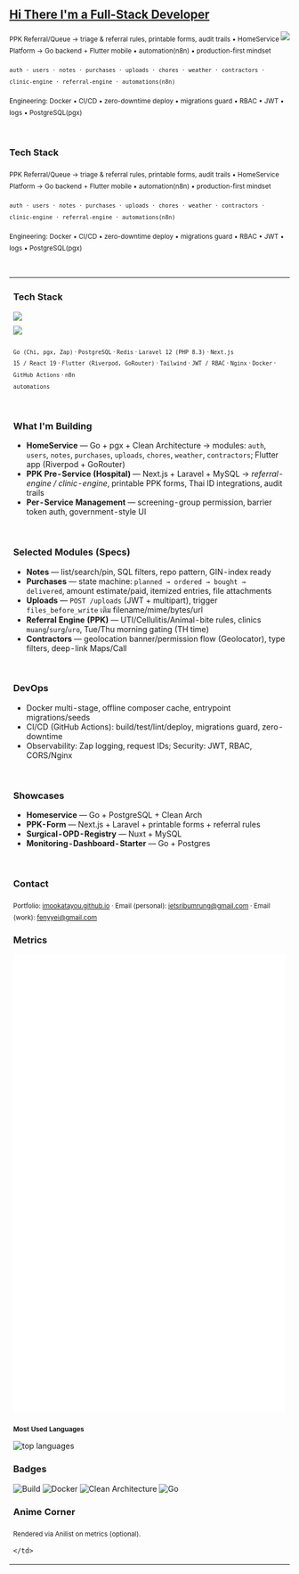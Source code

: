 <!-- ====== EMERALD × BLACK • Pro Dev Profile (2-column, no frames) ====== -->

<h2><u>Hi There I'm a Full-Stack Developer</u></h2>

<p style="margin:0; float:right;">
  <img src="assets/makima-chainsaw-man.gif" width="200" />
</p>

<p><sub>PPK Referral/Queue → triage & referral rules, printable forms, audit trails • HomeService Platform → Go backend + Flutter mobile • automation(n8n) • production-first mindset</sub></p>
<p><sub><code>auth · users · notes · purchases · uploads · chores · weather · contractors · clinic-engine · referral-engine · automations(n8n)</code></sub></p>
<p><sub>Engineering: Docker • CI/CD • zero-downtime deploy • migrations guard • RBAC • JWT • logs • PostgreSQL(pgx)</sub></p>

<br/>

<h3>Tech Stack</h3>

<p><sub>PPK Referral/Queue → triage & referral rules, printable forms, audit trails • HomeService Platform → Go backend + Flutter mobile • automation(n8n) • production-first mindset</sub></p>
<p><sub><code>auth · users · notes · purchases · uploads · chores · weather · contractors · clinic-engine · referral-engine · automations(n8n)</code></sub></p>
<p><sub>Engineering: Docker • CI/CD • zero-downtime deploy • migrations guard • RBAC • JWT • logs • PostgreSQL(pgx)</sub></p>

<br/>

<table width="100%">
  <tr>
    <!-- LEFT COLUMN -->
    <td width="66%" valign="top">

<h3>Tech Stack</h3>

<!-- Dense & compact icons (two rows) -->
<p style="margin:6px 0 0 0;">
  <img src="https://skillicons.dev/icons?i=go,postgres,redis,nginx,docker,githubactions,linux,ubuntu,arch&perline=14" height="34" />
</p>
<p style="margin:6px 0 6px 0;">
  <img src="https://skillicons.dev/icons?i=php,laravel,ts,js,react,nextjs,flutter,dart,tailwind,prisma&perline=14" height="34" />
</p>

<sub><code>Go (Chi, pgx, Zap)</code> · <code>PostgreSQL</code> · <code>Redis</code> ·
<code>Laravel 12 (PHP 8.3)</code> · <code>Next.js 15 / React 19</code> ·
<code>Flutter (Riverpod, GoRouter)</code> · <code>Tailwind</code> ·
<code>JWT / RBAC</code> · <code>Nginx</code> · <code>Docker</code> ·
<code>GitHub Actions</code> · <code>n8n automations</code></sub>

<br/>

<h3>What I'm Building</h3>

<ul>
<li><b>HomeService</b> — Go + pgx + Clean Architecture → modules:
  <code>auth</code>, <code>users</code>, <code>notes</code>, <code>purchases</code>,
  <code>uploads</code>, <code>chores</code>, <code>weather</code>, <code>contractors</code>; Flutter app (Riverpod + GoRouter)</li>
<li><b>PPK Pre-Service (Hospital)</b> — Next.js + Laravel + MySQL → <i>referral-engine / clinic-engine</i>,
  printable PPK forms, Thai ID integrations, audit trails</li>
<li><b>Per-Service Management</b> — screening-group permission, barrier token auth, government-style UI</li>
</ul>

<br/>

<h3>Selected Modules (Specs)</h3>

<ul>
<li><b>Notes</b> — list/search/pin, SQL filters, repo pattern, GIN-index ready</li>
<li><b>Purchases</b> — state machine: <code>planned → ordered → bought → delivered</code>, amount estimate/paid, itemized entries, file attachments</li>
<li><b>Uploads</b> — <code>POST /uploads</code> (JWT + multipart), trigger <code>files_before_write</code> เติม filename/mime/bytes/url</li>
<li><b>Referral Engine (PPK)</b> — UTI/Cellulitis/Animal-bite rules, clinics <code>muang</code>/<code>surg</code>/<code>uro</code>, Tue/Thu morning gating (TH time)</li>
<li><b>Contractors</b> — geolocation banner/permission flow (Geolocator), type filters, deep-link Maps/Call</li>
</ul>

<br/>

<h3>DevOps</h3>

<ul>
<li>Docker multi-stage, offline composer cache, entrypoint migrations/seeds</li>
<li>CI/CD (GitHub Actions): build/test/lint/deploy, migrations guard, zero-downtime</li>
<li>Observability: Zap logging, request IDs; Security: JWT, RBAC, CORS/Nginx</li>
</ul>

<br/>

<h3>Showcases</h3>

<ul>
<li><b>Homeservice</b> — Go + PostgreSQL + Clean Arch</li>
<li><b>PPK-Form</b> — Next.js + Laravel + printable forms + referral rules</li>
<li><b>Surgical-OPD-Registry</b> — Nuxt + MySQL</li>
<li><b>Monitoring-Dashboard-Starter</b> — Go + Postgres</li>
</ul>

<br/>

<h3>Contact</h3>
<sub>
Portfolio: <a href="https://imookatayou.github.io">imookatayou.github.io</a> ·
Email (personal): <a href="mailto:jetsribumrung@gmail.com">jetsribumrung@gmail.com</a> ·
Email (work): <a href="mailto:fenyyei@gmail.com">fenyyei@gmail.com</a>
</sub>

<br/>

<h3>Metrics</h3>
<p>
  <img src="./github-metrics.svg" width="100%" alt="metrics (generated by lowlighter/metrics)" />
</p>

<!-- Most Used Languages under Makima -->
<sub><b>Most Used Languages</b></sub>
<p style="margin:8px 0 16px 0;">
  <img
    src="https://github-readme-stats-git-masterrstaa-rickstaa.vercel.app/api/top-langs/?username=iMookatayou&layout=compact&langs_count=10&hide_title=true"
    width="100%" alt="top languages"/>
</p>

<h3>Badges</h3>
<p>
  <img alt="Build" src="https://img.shields.io/badge/Build-Actions-success?logo=githubactions" />
  <img alt="Docker" src="https://img.shields.io/badge/Docker-ready-blue?logo=docker" />
  <img alt="Clean Architecture" src="https://img.shields.io/badge/Clean%20Architecture-on-emerald" />
  <img alt="Go" src="https://img.shields.io/badge/Go-ship-00ADD8?logo=go" />
</p>

<h3>Anime Corner</h3>
<sub>Rendered via Anilist on metrics (optional).</sub>

    </td>
  </tr>
</table>

<br/>

<!-- Notes:
- Do NOT wrap this HTML with triple backticks in your README.
- Ensure the file assets/makima-chainsaw-man.gif (or png/webp/jpg) exists.
- Adjust sizes: Makima width 210, icon heights 34; tweak to 200/32 if needed.
-->

